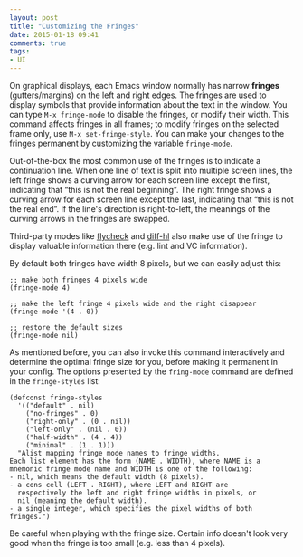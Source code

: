 ```yaml
---
layout: post
title: "Customizing the Fringes"
date: 2015-01-18 09:41
comments: true
tags:
- UI
---
```


On graphical displays, each Emacs window normally has narrow **fringes** (gutters/margins)
on the left and right edges. The fringes are used to display symbols
that provide information about the text in the window. You can type
`M-x fringe-mode` to disable the fringes, or modify their width. This
command affects fringes in all frames; to modify fringes on the
selected frame only, use `M-x set-fringe-style`. You can make your
changes to the fringes permanent by customizing the variable
`fringe-mode`.

Out-of-the-box the most common use of the fringes is to indicate a continuation
line. When one line of text is split into multiple screen lines, the
left fringe shows a curving arrow for each screen line except the
first, indicating that “this is not the real beginning”. The right
fringe shows a curving arrow for each screen line except the last,
indicating that “this is not the real end”. If the line's direction is
right-to-left, the meanings of the curving
arrows in the fringes are swapped.

Third-party modes like
[flycheck](https://github.com/flycheck/flycheck) and
[diff-hl](https://github.com/dgutov/diff-hl) also make use of the fringe to
display valuable information there (e.g. lint and VC information).

By default both fringes have width 8 pixels, but we can easily adjust this:

``` elisp
;; make both fringes 4 pixels wide
(fringe-mode 4)

;; make the left fringe 4 pixels wide and the right disappear
(fringe-mode '(4 . 0))

;; restore the default sizes
(fringe-mode nil)
```

As mentioned before, you can also invoke this command interactively and
determine the optimal fringe size for you, before making it permanent in
your config. The options presented by the `fring-mode` command are defined
in the `fringe-styles` list:

``` elisp
(defconst fringe-styles
  '(("default" . nil)
    ("no-fringes" . 0)
    ("right-only" . (0 . nil))
    ("left-only" . (nil . 0))
    ("half-width" . (4 . 4))
    ("minimal" . (1 . 1)))
  "Alist mapping fringe mode names to fringe widths.
Each list element has the form (NAME . WIDTH), where NAME is a
mnemonic fringe mode name and WIDTH is one of the following:
- nil, which means the default width (8 pixels).
- a cons cell (LEFT . RIGHT), where LEFT and RIGHT are
  respectively the left and right fringe widths in pixels, or
  nil (meaning the default width).
- a single integer, which specifies the pixel widths of both
fringes.")
```

Be careful when playing with the fringe size. Certain info doesn't
look very good when the fringe is too small (e.g. less than 4 pixels).
